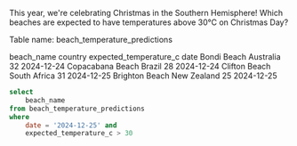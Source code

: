 This year, we're celebrating Christmas in the Southern Hemisphere! Which beaches are expected to have temperatures above 30°C on Christmas Day?

Table name: beach_temperature_predictions

beach_name	country	expected_temperature_c	date
Bondi Beach	Australia	32	2024-12-24
Copacabana Beach	Brazil	28	2024-12-24
Clifton Beach	South Africa	31	2024-12-25
Brighton Beach	New Zealand	25	2024-12-25


```sql
select
    beach_name
from beach_temperature_predictions
where
    date = '2024-12-25' and
    expected_temperature_c > 30
```